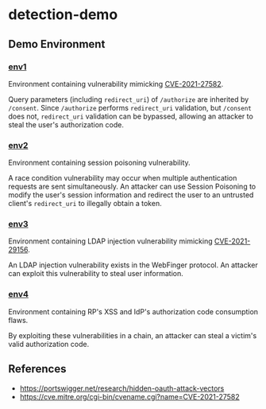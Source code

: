 # detection-demo
## Demo Environment
### [env1](./env)
Environment containing vulnerability mimicking [CVE-2021-27582](https://cve.mitre.org/cgi-bin/cvename.cgi?name=CVE-2021-27582).

Query parameters (including `redirect_uri`) of `/authorize` are inherited by `/consent`. Since `/authorize` performs `redirect_uri` validation, but `/consent` does not, `redirect_uri` validation can be bypassed, allowing an attacker to steal the user's authorization code.

### [env2](./env2)
Environment containing session poisoning vulnerability.

A race condition vulnerability may occur when multiple authentication requests are sent simultaneously. An attacker can use Session Poisoning to modify the user's session information and redirect the user to an untrusted client's `redirect_uri` to illegally obtain a token.

### [env3](./env3)
Environment containing LDAP injection vulnerability mimicking [CVE-2021-29156](https://cve.mitre.org/cgi-bin/cvename.cgi?name=CVE-2021-29156).

An LDAP injection vulnerability exists in the WebFinger protocol. An attacker can exploit this vulnerability to steal user information.

### [env4](./env4)
Environment containing RP's XSS and IdP's authorization code consumption flaws. 

By exploiting these vulnerabilities in a chain, an attacker can steal a victim's valid authorization code.

## References
- https://portswigger.net/research/hidden-oauth-attack-vectors
- https://cve.mitre.org/cgi-bin/cvename.cgi?name=CVE-2021-27582

